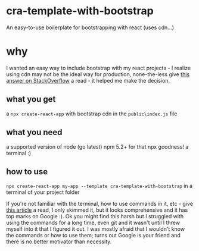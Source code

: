 # cra-template-with-bootstrap
An easy-to-use boilerplate for bootstrapping with react (uses cdn...)

# why
I wanted an easy way to include bootstrap with my react projects - I realize using cdn may not be the ideal way for production, none-the-less give [this answer on StackOverflow](https://stackoverflow.com/questions/26192897/should-i-use-bootstrap-from-cdn-or-make-a-copy-on-my-server "Should I use Bootstrap from CDN or make a copy on my server?") a read - it helped me make the decision.

## what you get
a `npx create-react-app` with bootstrap cdn in the `public\index.js` file

## what you need
a supported version of node (go latest)
npm 5.2+ for that npx goodness!
a terminal :)

## how to use
`npx create-react-app my-app --template cra-template-with-bootstrap` in a terminal of your project folder

If you're not familiar with the terminal, how to use commands in it, etc - give [this article](https://computers.tutsplus.com/tutorials/navigating-the-terminal-a-gentle-introduction--mac-3855 "Navigating the Terminal: A Gentle Introduction") a read, I only skimmed it, but it looks comprehensive and it has top marks on Google :). Ok you might find this harsh but I struggled with using the commands for a long time, even git and it wasn't until I threw myself into it that I figured it out. I was mostly afraid that I wouldn't know the commands or how to use them; turns out Google is your friend and there is no better motivator than necessity.

